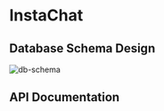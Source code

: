 # InstaChat

## Database Schema Design

![db-schema]

[db-schema]: ./images/example.png

## API Documentation
